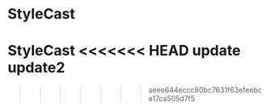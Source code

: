 # StyleCast
 StyleCast
<<<<<<< HEAD
update
update2
=======
 
>>>>>>> aeee644eccc80bc7631f63efeebce17ca505d7f5
